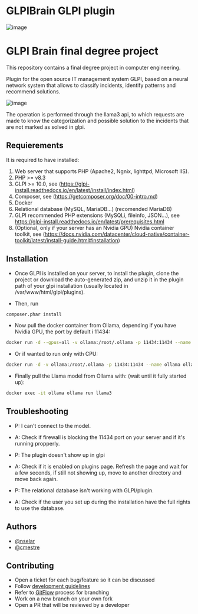 # GLPIBrain GLPI plugin
![image](https://github.com/user-attachments/assets/676d6c91-31ee-4cc9-a8af-a658327db205)

# GLPI Brain final degree project

This repository contains a final degree project in computer engineering.

Plugin for the open source IT management system GLPI, based on a neural network system that allows to classify incidents, identify patterns and recommend solutions.

![image](https://github.com/user-attachments/assets/aba7ce73-8264-4d83-a64c-783b1f793efe)


The operation is performed through the llama3 api, to which requests are made to know the categorization and possible solution to the incidents that are not marked as solved in glpi.

## Requierements

It is required to have installed:

1. Web server that supports PHP (Apache2, Ngnix, lighttpd, Microsoft IIS).
2. PHP >= v8.3
3. GLPI >= 10.0, see (https://glpi-install.readthedocs.io/en/latest/install/index.html)
4. Composer, see (https://getcomposer.org/doc/00-intro.md)
5. Docker
6. Relational database (MySQL, MariaDB...) (recomended MariaDB)
7. GLPI recommended PHP extensions (MySQLi, fileinfo, JSON...), see https://glpi-install.readthedocs.io/en/latest/prerequisites.html
8. (Optional, only if your server has an Nvidia GPU) Nvidia container toolkit, see (https://docs.nvidia.com/datacenter/cloud-native/container-toolkit/latest/install-guide.html#installation)

## Installation

- Once GLPI is installed on your server, to install the plugin, clone the project or download the auto-generated zip, and unzip it in the plugin path of your glpi installation (usually located in /var/www/html/glpi/plugins).

- Then, run
```bash
composer.phar install
```

- Now pull the docker container from Ollama, depending if you have Nvidia GPU, the port by default i 11434:
```bash
docker run -d --gpus=all -v ollama:/root/.ollama -p 11434:11434 --name ollama ollama/ollama
```

- Or if wanted to run only with CPU:

```bash
docker run -d -v ollama:/root/.ollama -p 11434:11434 --name ollama ollama/ollama
```

- Finally pull the Llama model from Ollama with: (wait until it fully started up):

```bash
docker exec -it ollama ollama run llama3
```

## Troubleshooting

- P: I can't connect to the model.
- A: Check if firewall is blocking the 11434 port on your server and if it's running propperly.

- P: The plugin doesn't show up in glpi
- A: Check if it is enabled on plugins page. Refresh the page and wait for a few seconds, if still not showing up, move to another directory and move back again.

- P: The relational database isn't working with GLPI/plugin.
- A: Check if the user you set up during the installation have the full rights to use the database.

## Authors

- [@nselar](https://www.github.com/nselar)
- [@cmestre](https://www.github.com/cmestre)

## Contributing

- Open a ticket for each bug/feature so it can be discussed
- Follow [development guidelines](http://glpi-developer-documentation.readthedocs.io/en/latest/plugins/index.html)
- Refer to [GitFlow](http://git-flow.readthedocs.io/) process for branching
- Work on a new branch on your own fork
- Open a PR that will be reviewed by a developer
